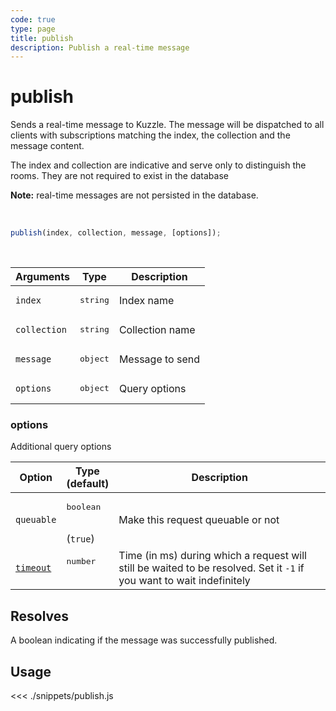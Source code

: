 ```yaml
---
code: true
type: page
title: publish
description: Publish a real-time message
---
```


# publish

Sends a real-time message to Kuzzle. The message will be dispatched to all clients with subscriptions matching the index, the collection and the message content.

The index and collection are indicative and serve only to distinguish the rooms. They are not required to exist in the database

**Note:** real-time messages are not persisted in the database.

<br/>

```js
publish(index, collection, message, [options]);
```

<br/>

| Arguments    | Type              | Description     |
| ------------ | ----------------- | --------------- |
| `index`      | <pre>string</pre> | Index name      |
| `collection` | <pre>string</pre> | Collection name |
| `message`    | <pre>object</pre> | Message to send |
| `options`    | <pre>object</pre> | Query options   |

### options

Additional query options

| Option     | Type<br/>(default)              | Description                                                                                                           |
| ---------- | ------------------------------- | --------------------------------------------------------------------------------------------------------------------- |
| `queuable` | <pre>boolean</pre><br/>(`true`) | Make this request queuable or not                                                                                     |
| [`timeout`](/sdk/7/core-classes/kuzzle/query#timeout)  | <pre>number</pre><br/>          | Time (in ms) during which a request will still be waited to be resolved. Set it `-1` if you want to wait indefinitely |

## Resolves

A boolean indicating if the message was successfully published.

## Usage

<<< ./snippets/publish.js
